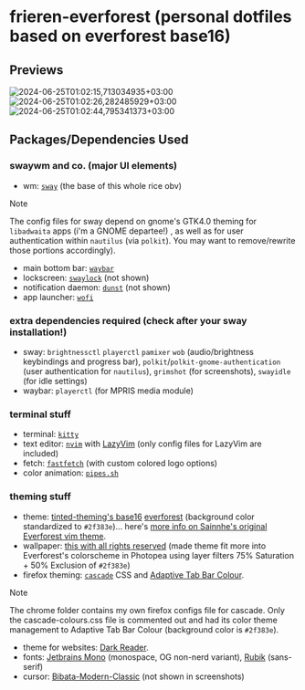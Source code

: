 # frieren-everforest (personal dotfiles based on everforest base16)

## Previews
![2024-06-25T01:02:15,713034935+03:00](https://github.com/eeelbrens/frieren-everforest/assets/130598002/cae74f43-80ba-4d24-9565-42e824e4229b)
![2024-06-25T01:02:26,282485929+03:00](https://github.com/eeelbrens/frieren-everforest/assets/130598002/1b4900ab-cc5b-4cc4-b204-ba6ee54cd147)
![2024-06-25T01:02:44,795341373+03:00](https://github.com/eeelbrens/frieren-everforest/assets/130598002/7f42e1d9-cb84-457a-b481-cc15a1ecad90)

## Packages/Dependencies Used
### swaywm and co. (major UI elements)
- wm: [`sway`](https://github.com/swaywm/sway) (the base of this whole rice obv)    
> [!NOTE]
> The config files for sway depend on gnome's GTK4.0 theming for `libadwaita` apps (i'm a GNOME departee!) , as well as for user authentication within `nautilus` (via `polkit`). You may want to remove/rewrite those portions accordingly).
- main bottom bar: [`waybar`](https://github.com/Alexays/Waybar)
- lockscreen: [`swaylock`](https://github.com/swaywm/swaylock) (not shown)
- notification daemon: [`dunst`](https://github.com/dunst-project/dunst) (not shown)
- app launcher: [`wofi`](https://sr.ht/~scoopta/wofi/)

### extra dependencies required (check after your sway installation!)
- sway: `brightnessctl` `playerctl` `pamixer` `wob` (audio/brightness keybindings and progress bar), `polkit`/`polkit-gnome-authentication` (user authentication for `nautilus`), `grimshot` (for screenshots), `swayidle` (for idle settings)
- waybar: `playerctl` (for MPRIS media module)

### terminal stuff
- terminal: [`kitty`](https://github.com/kovidgoyal/kitty)
- text editor: [`nvim`](https://github.com/neovim/neovim) with [LazyVim](https://github.com/LazyVim/LazyVim) (only config files for LazyVim are included)
- fetch: [`fastfetch`](https://github.com/fastfetch-cli/fastfetch) (with custom colored logo options)
- color animation: [`pipes.sh`](https://github.com/pipeseroni/pipes.sh)

### theming stuff
- theme: [tinted-theming's base16](https://github.com/tinted-theming/home) [everforest](https://tinted-theming.github.io/base16-gallery/) (background color standardized to `#2f383e`)... here's [more info on Sainnhe's original Everforest vim theme](https://github.com/sainnhe/everforest).
- wallpaper: [this with all rights reserved](https://wall.alphacoders.com/big.php?i=1350405) (made theme fit more into Everforest's colorscheme in Photopea using layer filters 75% Saturation + 50% Exclusion of `#2f383e`)
- firefox theming: [`cascade`](https://github.com/cascadefox/cascade) CSS and [Adaptive Tab Bar Colour](https://github.com/easonwong-de/Adaptive-Tab-Bar-Colour).
> [!NOTE]
> The chrome folder contains my own firefox configs file for cascade. Only the cascade-colours.css file is commented out and had its color theme management to Adaptive Tab Bar Colour (background color is `#2f383e`).
- theme for websites: [Dark Reader](https://addons.mozilla.org/en-US/firefox/addon/darkreader/?utm_source=addons.mozilla.org&utm_medium=referral&utm_content=search).
- fonts: [Jetbrains Mono](https://github.com/JetBrains/JetBrainsMono) (monospace, OG non-nerd variant), [Rubik](https://fonts.google.com/specimen/Rubik) (sans-serif)
- cursor: [Bibata-Modern-Classic](https://www.bibata.live/) (not shown in screenshots)
